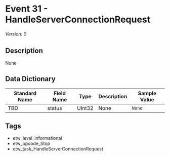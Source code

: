 # Event 31 - HandleServerConnectionRequest
###### Version: 0

## Description
None

## Data Dictionary
|Standard Name|Field Name|Type|Description|Sample Value|
|---|---|---|---|---|
|TBD|status|UInt32|None|`None`|

## Tags
* etw_level_Informational
* etw_opcode_Stop
* etw_task_HandleServerConnectionRequest